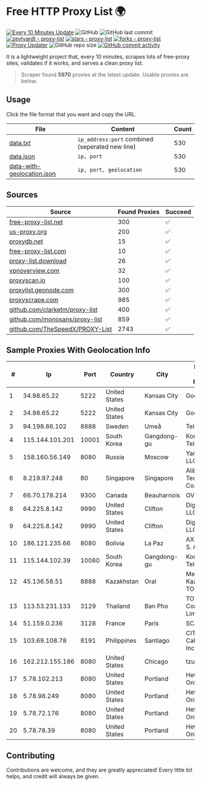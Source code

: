 
# Free HTTP Proxy List 🌍

[![Every 10 Minutes Update](https://github.com/mertguvencli/http-proxy-list/actions/workflows/main.yml/badge.svg?branch=main)](https://github.com/mertguvencli/http-proxy-list/actions/workflows/main.yml)
![GitHub](https://img.shields.io/github/license/mertguvencli/http-proxy-list)
![GitHub last commit](https://img.shields.io/github/last-commit/mertguvencli/http-proxy-list)
[![zevtyardt - proxy-list](https://img.shields.io/static/v1?label=zevtyardt&message=proxy-list&color=blue&logo=github)](https://github.com/zevtyardt/proxy-list "Go to GitHub repo")
[![stars - proxy-list](https://img.shields.io/github/stars/zevtyardt/proxy-list?style=social)](https://github.com/zevtyardt/proxy-list)
[![forks - proxy-list](https://img.shields.io/github/forks/zevtyardt/proxy-list?style=social)](https://github.com/zevtyardt/proxy-list)
[![Proxy Updater](https://github.com/zevtyardt/proxy-list/workflows/Proxy%20Updater/badge.svg)](https://github.com/zevtyardt/proxy-list/actions?query=workflow:"Proxy+Updater")
![GitHub repo size](https://img.shields.io/github/repo-size/zevtyardt/proxy-list)
[![GitHub commit activity](https://img.shields.io/github/commit-activity/m/zevtyardt/proxy-list?logo=commits)](https://github.com/zevtyardt/proxy-list/commits/main)

It is a lightweight project that, every 10 minutes, scrapes lots of free-proxy sites, validates if it works, and serves a clean proxy list.

> Scraper found **5970** proxies at the latest update. Usable proxies are below.

## Usage

Click the file format that you want and copy the URL.

|File|Content|Count|
|----|-------|-----|
|[data.txt](https://raw.githubusercontent.com/mertguvencli/http-proxy-list/main/proxy-list/data.txt)|`ip_address:port` combined (seperated new line)|530|
|[data.json](https://raw.githubusercontent.com/mertguvencli/http-proxy-list/main/proxy-list/data.json)|`ip, port`|530|
|[data-with-geolocation.json](https://raw.githubusercontent.com/mertguvencli/http-proxy-list/main/proxy-list/data-with-geolocation.json)|`ip, port, geolocation`|530|

## Sources

|Source|Found Proxies|Succeed|
|------|-------------|-------|
|[free-proxy-list.net](https://free-proxy-list.net)|300|✅|
|[us-proxy.org](https://www.us-proxy.org)|200|✅|
|[proxydb.net](http://proxydb.net)|15|✅|
|[free-proxy-list.com](https://free-proxy-list.com/?page=&port=&type%5B%5D=http&type%5B%5D=https&up_time=0&search=Search)|10|✅|
|[proxy-list.download](https://www.proxy-list.download/HTTP)|26|✅|
|[vpnoverview.com](https://vpnoverview.com/privacy/anonymous-browsing/free-proxy-servers)|32|✅|
|[proxyscan.io](https://www.proxyscan.io)|100|✅|
|[proxylist.geonode.com](https://proxylist.geonode.com/api/proxy-list?limit=300&page=1&sort_by=lastChecked&sort_type=desc&protocols=http,https)|300|✅|
|[proxyscrape.com](https://api.proxyscrape.com/v2/?request=displayproxies&protocol=http&timeout=10000&country=all&ssl=all&anonymity=all)|985|✅|
|[github.com/clarketm/proxy-list](https://raw.githubusercontent.com/clarketm/proxy-list/master/proxy-list-raw.txt)|400|✅|
|[github.com/monosans/proxy-list](https://raw.githubusercontent.com/monosans/proxy-list/main/proxies/http.txt)|859|✅|
|[github.com/TheSpeedX/PROXY-List](https://raw.githubusercontent.com/TheSpeedX/PROXY-List/master/http.txt)|2743|✅|


## Sample Proxies With Geolocation Info

|#|Ip|Port|Country|City|Internet Service Provider|
|-|--|----|-------|----|-------------------------|
|1|34.98.65.22|5222|United States|Kansas City|Google LLC|
|2|34.98.65.22|5222|United States|Kansas City|Google LLC|
|3|94.198.66.102|8888|Sweden|Umeå|Telecom3|
|4|115.144.101.201|10001|South Korea|Gangdong-gu|Korea Telecom|
|5|158.160.56.149|8080|Russia|Moscow|Yandex.Cloud LLC|
|6|8.219.97.248|80|Singapore|Singapore|Alibaba (US) Technology Co., Ltd.|
|7|66.70.178.214|9300|Canada|Beauharnois|OVH SAS|
|8|64.225.8.142|9990|United States|Clifton|DigitalOcean, LLC|
|9|64.225.8.142|9990|United States|Clifton|DigitalOcean, LLC|
|10|186.121.235.66|8080|Bolivia|La Paz|AXS Bolivia S. A.|
|11|115.144.102.39|10080|South Korea|Gangdong-gu|Korea Telecom|
|12|45.136.58.51|8888|Kazakhstan|Oral|Megahost Kazakhstan TOO|
|13|113.53.231.133|3129|Thailand|Ban Pho|TOT Public Company Limited|
|14|51.159.0.236|3128|France|Paris|SCALEWAY|
|15|103.69.108.78|8191|Philippines|Santiago|CITI Cableworld Inc.|
|16|162.212.155.186|8080|United States|Chicago|tzulo, inc.|
|17|5.78.102.213|8080|United States|Portland|Hetzner Online GmbH|
|18|5.78.98.249|8080|United States|Portland|Hetzner Online GmbH|
|19|5.78.72.176|8080|United States|Portland|Hetzner Online GmbH|
|20|5.78.78.39|8080|United States|Portland|Hetzner Online GmbH|



## Contributing

Contributions are welcome, and they are greatly appreciated! Every
little bit helps, and credit will always be given.


